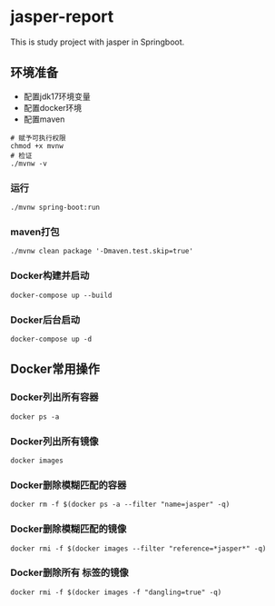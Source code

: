 # jasper-report

This is study project with jasper in Springboot.



## 环境准备
- 配置jdk17环境变量
- 配置docker环境
- 配置maven
```shell
# 赋予可执行权限
chmod +x mvnw
# 检证
./mvnw -v
```


### 运行
```shell
./mvnw spring-boot:run
```

### maven打包
```shell
./mvnw clean package '-Dmaven.test.skip=true'
```

### Docker构建并启动
```shell
docker-compose up --build
```

### Docker后台启动
```shell
docker-compose up -d
```


## Docker常用操作

### Docker列出所有容器
```shell
docker ps -a
```

### Docker列出所有镜像
```shell
docker images
```

### Docker删除模糊匹配的容器
```shell
docker rm -f $(docker ps -a --filter "name=jasper" -q)
```

### Docker删除模糊匹配的镜像
```shell
docker rmi -f $(docker images --filter "reference=*jasper*" -q)
```

### Docker删除所有 <none> 标签的镜像
```shell
docker rmi -f $(docker images -f "dangling=true" -q)
```